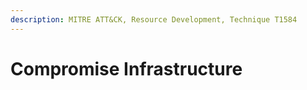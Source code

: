 ```yaml
---
description: MITRE ATT&CK, Resource Development, Technique T1584
---
```


# Compromise Infrastructure

